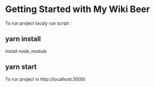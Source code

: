 # Getting Started with My Wiki Beer


To run project localy run script :

## yarn install
Install node_module

## yarn start
To run project in http://localhost:3000/
